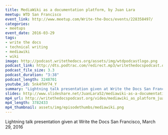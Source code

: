 ```yaml
---
title: MediaWiki as a documentation platform, by Juan Lara
meetup: WTD San Francisco
event_link: http://www.meetup.com/Write-the-Docs/events/228358497/
categories:
- meetups
event_date: 2016-03-29
tags:
- write the docs
- technical writing
- mediawiki
- wiki
image: http://podcast.writethedocs.org/assets/img/wtdpodcastlogo.png
podcast_link: http://dts.podtrac.com/redirect.mp3/writethedocspodcast.org/mediawiki-as-doc-platform-juan-lara.mp3
podcast_file_size: 3.3
podcast_duration: "3:38"
podcast_length: 3248701
youtube_id: 5nk4fHY74_Y
summary: "Lightning talk presentation given at Write the Docs San Francisco, March 29, 2016."
slides: http://www.slideshare.net/JuanLara52/mediawiki-as-a-documentation-platform
mp4_url: http://writethedocspodcast.org/video/mediawiki_as_platform_juan_lara.mp4
mp4_length: 3782433
mp4_thumbnail: assets/img/episodethumbs/mediawiki.png
---
```


Lightning talk presentation given at Write the Docs San Francisco, March 29, 2016
